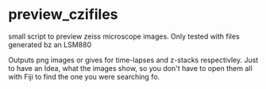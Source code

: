 # preview_czifiles
small script to preview zeiss microscope images. Only tested with files generated bz an LSM880

Outputs png images or gives for time-lapses and z-stacks respectivley. Just to have an Idea, what the images show, so you don't have to open them all with Fiji to find the one you were searching fo.
